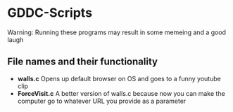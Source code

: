 # GDDC-Scripts

Warning: Running these programs may result in some memeing and a good laugh

## File names and their functionality
- **walls.c** Opens up default browser on OS and goes to a funny youtube clip
- **ForceVisit.c** A better version of walls.c because now you can make the computer go to whatever URL you provide as a parameter
